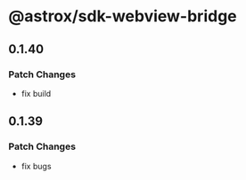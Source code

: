 # @astrox/sdk-webview-bridge

## 0.1.40

### Patch Changes

- fix build

## 0.1.39

### Patch Changes

- fix bugs
